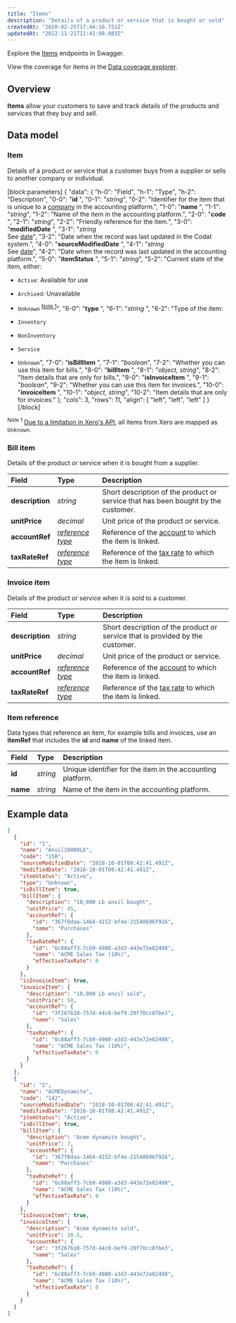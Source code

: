```yaml
---
title: "Items"
description: "Details of a product or service that is bought or sold"
createdAt: "2020-02-25T17:44:16.751Z"
updatedAt: "2022-11-21T11:41:08.083Z"
---
```


Explore the <a className="external" href="https://api.codat.io/swagger/index.html#/Items" target="_blank">Items</a> endpoints in Swagger.

View the coverage for items in the <a className="external" href="https://knowledge.codat.io/supported-features/accounting?view=tab-by-data-type&dataType=items" target="_blank">Data coverage explorer</a>.

## Overview

**Items** allow your customers to save and track details of the products and services that they buy and sell.

## Data model

### Item

Details of a product or service that a customer buys from a supplier or sells to another company or individual.

[block:parameters]
{
"data": {
"h-0": "Field",
"h-1": "Type",
"h-2": "Description",
"0-0": "**id** ",
"0-1": "_string_",
"0-2": "Identifier for the item that is unique to a [company](https://docs.codat.io/docs/datamodel-accounting-company) in the accounting platform.",
"1-0": "**name** ",
"1-1": "_string_",
"1-2": "Name of the item in the accounting platform.",
"2-0": "**code** ",
"2-1": "_string_",
"2-2": "Friendly reference for the item.",
"3-0": "**modifiedDate** ",
"3-1": "_string_  
See [date](https://docs.codat.io/docs/datamodel-shared-date)",
"3-2": "Date when the record was last updated in the Codat system.",
"4-0": "**sourceModifiedDate** ",
"4-1": "_string_  
See [date](https://docs.codat.io/docs/datamodel-shared-date)",
"4-2": "Date when the record was last updated in the accounting platform.",
"5-0": "**itemStatus** ",
"5-1": "_string_",
"5-2": "Current state of the item, either:

- `Active`: Available for use

- `Archived`: Unavailable

- `Unknown` <sup>[Note 1](#footnote-1)</sup>",
  "6-0": "**type** ",
  "6-1": "_string_ ",
  "6-2": "Type of the item:

- `Inventory`

- `NonInventory`

- `Service`

- `Unknown`",
  "7-0": "**isBillItem** ",
  "7-1": "_boolean_",
  "7-2": "Whether you can use this item for bills.",
  "8-0": "**billItem** ",
  "8-1": "_object, string_",
  "8-2": "Item details that are only for bills.",
  "9-0": "**isInvoiceItem** ",
  "9-1": "_boolean_",
  "9-2": "Whether you can use this item for invoices.",
  "10-0": "**invoiceItem** ",
  "10-1": "_object, string_",
  "10-2": "Item details that are only for invoices."
  },
  "cols": 3,
  "rows": 11,
  "align": [
  "left",
  "left",
  "left"
  ]
  }
  [/block]

<sup id="footnote-1">Note 1</sup> [Due to a limitation in Xero's API](https://docs.codat.io/docs/xero-faq#section-5-why-do-all-of-my-items-from-xero-have-their-status-as-unknown),
all items from Xero are mapped as `Unknown`.

### Bill item

Details of the product or service when it is bought from a supplier.

| Field           | Type                                                                                                  | Description                                                                                                              |
| :-------------- | :---------------------------------------------------------------------------------------------------- | :----------------------------------------------------------------------------------------------------------------------- |
| **description** | _string_                                                                                              | Short description of the product or service that has been bought by the customer.                                        |
| **unitPrice**   | _decimal_                                                                                             | Unit price of the product or service.                                                                                    |
| **accountRef**  | _[reference type](https://docs.codat.io/docs/datamodel-accounting-referencetypes#section-accountref)_ | Reference of the [account](https://docs.codat.io/docs/datamodel-accounting-chartofaccounts) to which the item is linked. |
| **taxRateRef**  | _[reference type](https://docs.codat.io/docs/datamodel-accounting-referencetypes#section-taxrateref)_ | Reference of the [tax rate](https://docs.codat.io/docs/datamodel-accounting-taxrates) to which the item is linked.       |

### Invoice item

Details of the product or service when it is sold to a customer.

| Field           | Type                                                                                                  | Description                                                                                                              |
| :-------------- | :---------------------------------------------------------------------------------------------------- | :----------------------------------------------------------------------------------------------------------------------- |
| **description** | _string_                                                                                              | Short description of the product or service that is provided by the customer.                                            |
| **unitPrice**   | _decimal_                                                                                             | Unit price of the product or service.                                                                                    |
| **accountRef**  | _[reference type](https://docs.codat.io/docs/datamodel-accounting-referencetypes#section-accountref)_ | Reference of the [account](https://docs.codat.io/docs/datamodel-accounting-chartofaccounts) to which the item is linked. |
| **taxRateRef**  | _[reference type](https://docs.codat.io/docs/datamodel-accounting-referencetypes#section-taxrateref)_ | Reference of the [tax rate](https://docs.codat.io/docs/datamodel-accounting-taxrates) to which the item is linked.       |

### Item reference

Data types that reference an item, for example bills and invoices, use an **itemRef** that includes the **id** and **name** of the linked item.

| Field    | Type     | Description                                                |
| :------- | :------- | :--------------------------------------------------------- |
| **id**   | _string_ | Unique identifier for the item in the accounting platform. |
| **name** | _string_ | Name of the item in the accounting platform.               |

## Example data

```json
[
  {
    "id": "1",
    "name": "Anvil10000Lb",
    "code": "158",
    "sourceModifiedDate": "2018-10-01T08:42:41.491Z",
    "modifiedDate": "2018-10-01T08:42:41.491Z",
    "itemStatus": "Active",
    "type": "Unknown",
    "isBillItem": true,
    "billItem": {
      "description": "10,000 Lb anvil bought",
      "unitPrice": 45,
      "accountRef": {
        "id": "367f8daa-1464-4152-bf4e-21548696f916",
        "name": "Purchases"
      },
      "taxRateRef": {
        "id": "6c88aff3-7cb9-4980-a3d3-443e72e02498",
        "name": "ACME Sales Tax (10%)",
        "effectiveTaxRate": 0
      }
    },
    "isInvoiceItem": true,
    "invoiceItem": {
      "description": "10,000 Lb anvil sold",
      "unitPrice": 50,
      "accountRef": {
        "id": "3f267b10-757d-44c0-bef9-20f70cc8fbe3",
        "name": "Sales"
      },
      "taxRateRef": {
        "id": "6c88aff3-7cb9-4980-a3d3-443e72e02498",
        "name": "ACME Sales Tax (10%)",
        "effectiveTaxRate": 0
      }
    }
  },
  {
    "id": "2",
    "name": "ACMEDynamite",
    "code": "142",
    "sourceModifiedDate": "2018-10-01T08:42:41.491Z",
    "modifiedDate": "2018-10-01T08:42:41.491Z",
    "itemStatus": "Active",
    "isBillItem": true,
    "billItem": {
      "description": "Acme dynamite bought",
      "unitPrice": 7,
      "accountRef": {
        "id": "367f8daa-1464-4152-bf4e-21548696f916",
        "name": "Purchases"
      },
      "taxRateRef": {
        "id": "6c88aff3-7cb9-4980-a3d3-443e72e02498",
        "name": "ACME Sales Tax (10%)",
        "effectiveTaxRate": 0
      }
    },
    "isInvoiceItem": true,
    "invoiceItem": {
      "description": "Acme dynamite sold",
      "unitPrice": 10.5,
      "accountRef": {
        "id": "3f267b10-757d-44c0-bef9-20f70cc8fbe3",
        "name": "Sales"
      },
      "taxRateRef": {
        "id": "6c88aff3-7cb9-4980-a3d3-443e72e02498",
        "name": "ACME Sales Tax (10%)",
        "effectiveTaxRate": 0
      }
    }
  }
]
```
